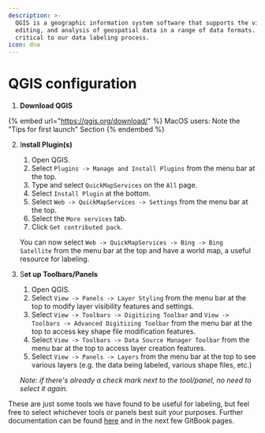 ```yaml
---
description: >-
  QGIS is a geographic information system software that supports the viewing,
  editing, and analysis of geospatial data in a range of data formats. It is
  critical to our data labeling process.
icon: dna
---
```


# QGIS configuration

1. **Download QGIS**

{% embed url="https://qgis.org/download/" %}
MacOS users: Note the "Tips for first launch" Section
{% endembed %}

2.  I**nstall Plugin(s)**

    1. Open QGIS.
    2. Select `Plugins -> Manage and Install Plugins` from the menu bar at the top.
    3. Type and select `QuickMapServices` on the `All` page.
    4. Select `Install Plugin` at the bottom.
    5. Select `Web -> QuickMapServices -> Settings` from the menu bar at the top.
    6. Select the `More services` tab.
    7. Click `Get contributed pack`.

    You can now select `Web -> QuickMapServices -> Bing -> Bing Satellite` from the menu bar at the top and have a world map, a useful resource for labeling.
3.  S**et up Toolbars/Panels**

    1. Open QGIS.
    2. Select `View -> Panels -> Layer Styling` from the menu bar at the top to modify layer visibility features and settings.
    3. Select `View -> Toolbars -> Digitizing Toolbar` and `View -> Toolbars -> Advanced Digitizing Toolbar` from the menu bar at the top to access key shape file modification features.
    4. Select `View -> Toolbars -> Data Source Manager Toolbar` from the menu bar at the top to access layer creation features.
    5. Select `View -> Panels -> Layers` from the menu bar at the top to see various layers (e.g. the data being labeled, various shape files, etc.)

    _Note: if there's already a check mark next to the tool/panel, no need to select it again._

These are just some tools we have found to be useful for labeling, but feel free to select whichever tools or panels best suit your purposes. Further documentation can be found [here](https://docs.qgis.org/2.18/en/docs/user\_manual/index.html) and in the next few GitBook pages.
